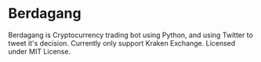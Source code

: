 # Berdagang

Berdagang is Cryptocurrency trading bot using Python, and using Twitter to tweet it's decision. Currently only support Kraken Exchange. Licensed under MIT License.